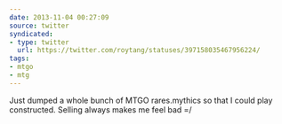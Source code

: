 ```yaml
---
date: 2013-11-04 00:27:09
source: twitter
syndicated:
- type: twitter
  url: https://twitter.com/roytang/statuses/397158035467956224/
tags:
- mtgo
- mtg
---
```


Just dumped a whole bunch of MTGO rares.mythics so that I could play constructed. Selling always makes me feel bad =/
